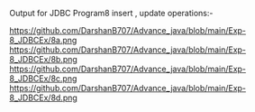 Output for JDBC Program8 insert , update operations:-

https://github.com/DarshanB707/Advance_java/blob/main/Exp-8_JDBCEx/8a.png 
https://github.com/DarshanB707/Advance_java/blob/main/Exp-8_JDBCEx/8b.png 
https://github.com/DarshanB707/Advance_java/blob/main/Exp-8_JDBCEx/8c.png 
https://github.com/DarshanB707/Advance_java/blob/main/Exp-8_JDBCEx/8d.png
